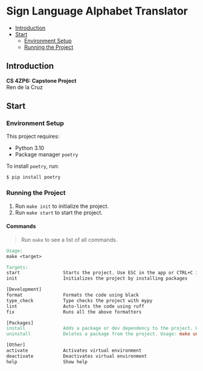 # Sign Language Alphabet Translator  <!-- omit from toc -->
 
- [Introduction](#introduction)
- [Start](#start)
  - [Environment Setup](#environment-setup)
  - [Running the Project](#running-the-project)

## Introduction

**CS 4ZP6: Capstone Project**  
Ren de la Cruz

## Start

### Environment Setup

This project requires:
- Python 3.10
- Package manager `poetry`

To install `poetry`, run:

```sh
$ pip install poetry
```

### Running the Project

1. Run `make init` to initialize the project.
2. Run `make start` to start the project.

#### Commands

> Run `make` to see a list of all commands.

```makefile
Usage:
make <target>

Targets:
start                Starts the project. Use ESC in the app or CTRL+C in the terminal to stop
init                 Initializes the project by installing packages 

[Development]
format               Formats the code using black
type_check           Type checks the project with mypy
lint                 Auto-lints the code using ruff
fix                  Runs all the above formatters

[Packages]
install              Adds a package or dev dependency to the project. Usage: make install [dev] <package>
uninstall            Deletes a package from the project. Usage: make uninstall <package>

[Other]
activate             Activates virtual environment
deactivate           Deactivates virtual environment
help                 Show help
```
